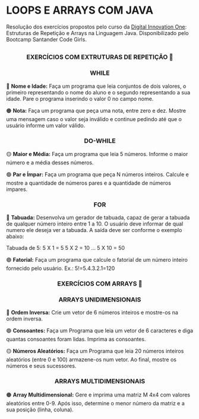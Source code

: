# LOOPS E ARRAYS COM JAVA

Resolução dos exercícios propostos pelo curso da [Digital Innovation One](https://web.dio.me/home): Estruturas de Repetição e Arrays na Linguagem Java. Disponibilizado pelo Bootcamp Santander Code Girls. 

## <h3 align="center">EXERCÍCIOS COM EXTRUTURAS DE REPETIÇÃO 📝</h3> 

<h3 align="center">WHILE</h3>

🔴 **Nome e Idade:** Faça um programa que leia conjuntos de dois valores, o primeiro representando o nome do aluno e o segundo representando a sua idade. Pare o programa inserindo o valor 0 no campo nome. 

🟠 **Nota:** Faça um programa que peça uma nota, entre zero e dez. Mostre uma mensagem caso o valor seja inválido e continue pedindo até que o usuário informe um valor válido.

<h3 align="center">DO-WHILE</h3>

🟡 **Maior e Média:** Faça um programa que leia 5 números. Informe o maior número e a média desses números.

🟢 **Par e Ímpar:** Faça um programa que peça N números inteiros. Calcule e mostre a quantidade de números pares e a quantidade de números impares.

<h3 align="center">FOR</h3>

🔵 **Tabuada:** Desenvolva um gerador de tabuada, capaz de gerar a tabuada de qualquer número inteiro entre 1 a 10. O usuário deve informar de qual numero ele deseja ver a tabuada. A saída deve ser conforme o exemplo abaixo:

Tabuada de 5:
5 X 1 = 5
5 X 2 = 10
...
5 X 10 = 50

🟣 **Fatorial:** Faça um programa que calcule o fatorial de um número inteiro fornecido pelo usuário.
Ex.: 5!=5.4.3.2.1=120

<h3 align="center">EXERCÍCIOS COM ARRAYS 📝</h3> 

<h3 align="center">ARRAYS UNIDIMENSIONAIS</h3>

🔵 **Ordem Inversa:** Crie um vetor de 6 números inteiros e mostre-os na ordem inversa.

🟢 **Consoantes:** Faça um Programa que leia um vetor de 6 caracteres e diga quantas consoantes foram lidas. Imprima as consoantes.

🟡 **Números Aleatórios:** Faça um Programa que leia 20 números inteiros aleatórios (entre 0 e 100) armazene-os num vetor. Ao final, mostre os números e seus sucessores.

<h3 align="center">ARRAYS MULTIDIMENSIONAIS</h3>

🟠 **Array Multidimensional:** Gere e imprima uma matriz M 4x4 com valores aleatórios entre 0-9. Após isso, determine o menor número da matriz e a sua posição (linha, coluna).